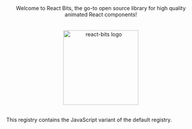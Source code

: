 <div align="center">
Welcome to React Bits, the go-to open source library for high quality animated React components!
</div>

<div align="center">
    <br>
    <br>
    <img src="https://github.com/user-attachments/assets/261b7dc4-de74-425f-b15a-1a7b30b1637d" alt="react-bits logo" height="200">
    <br>
    <br>
</div>


This registry contains the JavaScript variant of the default registry.
